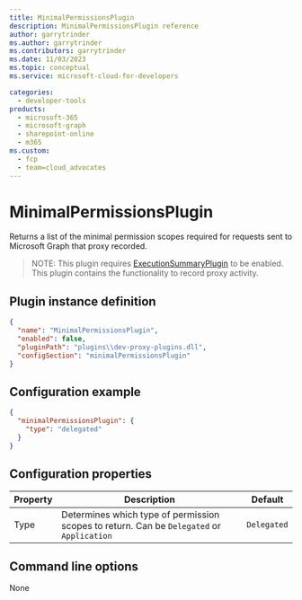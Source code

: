 ```yaml
---
title: MinimalPermissionsPlugin
description: MinimalPermissionsPlugin reference
author: garrytrinder
ms.author: garrytrinder
ms.contributors: garrytrinder
ms.date: 11/03/2023
ms.topic: conceptual
ms.service: microsoft-cloud-for-developers

categories:
  - developer-tools
products:
  - microsoft-365
  - microsoft-graph
  - sharepoint-online
  - m365
ms.custom:
  - fcp
  - team=cloud_advocates
---
```


# MinimalPermissionsPlugin

Returns a list of the minimal permission scopes required for requests sent to Microsoft Graph that proxy recorded.

> NOTE: This plugin requires [ExecutionSummaryPlugin](./ExecutionSummaryPlugin.md) to be enabled. This plugin contains the functionality to record proxy activity.

## Plugin instance definition

```json
{
  "name": "MinimalPermissionsPlugin",
  "enabled": false,
  "pluginPath": "plugins\\dev-proxy-plugins.dll",
  "configSection": "minimalPermissionsPlugin"
}
```

## Configuration example

```json
{
  "minimalPermissionsPlugin": {
    "type": "delegated"
  }
}
```

## Configuration properties

| Property | Description | Default |
|----------|-------------|:-------:|
| Type | Determines which type of permission scopes to return. Can be `Delegated` or `Application` | `Delegated` | 

## Command line options

None
